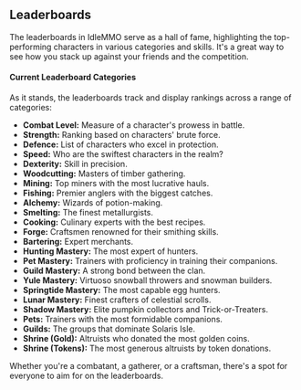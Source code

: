 ## Leaderboards

The leaderboards in IdleMMO serve as a hall of fame, highlighting the top-performing characters in various categories and skills. It's a great way to see how you stack up against your friends and the competition.

#### Current Leaderboard Categories

As it stands, the leaderboards track and display rankings across a range of categories:

- **Combat Level:** Measure of a character's prowess in battle.
- **Strength:** Ranking based on characters' brute force.
- **Defence:** List of characters who excel in protection.
- **Speed:** Who are the swiftest characters in the realm?
- **Dexterity:** Skill in precision.
- **Woodcutting:** Masters of timber gathering.
- **Mining:** Top miners with the most lucrative hauls.
- **Fishing:** Premier anglers with the biggest catches.
- **Alchemy:** Wizards of potion-making.
- **Smelting:** The finest metallurgists.
- **Cooking:** Culinary experts with the best recipes.
- **Forge:** Craftsmen renowned for their smithing skills.
- **Bartering:** Expert merchants.
- **Hunting Mastery:** The most expert of hunters.
- **Pet Mastery:** Trainers with proficiency in training their companions.
- **Guild Mastery:** A strong bond between the clan.
- **Yule Mastery:** Virtuoso snowball throwers and snowman builders. 
- **Springtide Mastery:** The most capable egg hunters.
- **Lunar Mastery:** Finest crafters of celestial scrolls. 
- **Shadow Mastery:** Elite pumpkin collectors and Trick-or-Treaters. 
- **Pets:** Trainers with the most formidable companions.
- **Guilds:** The groups that dominate Solaris Isle.
- **Shrine (Gold):** Altruists who donated the most golden coins.
- **Shrine (Tokens):** The most generous altruists by token donations.  

Whether you're a combatant, a gatherer, or a craftsman, there's a spot for everyone to aim for on the leaderboards.
